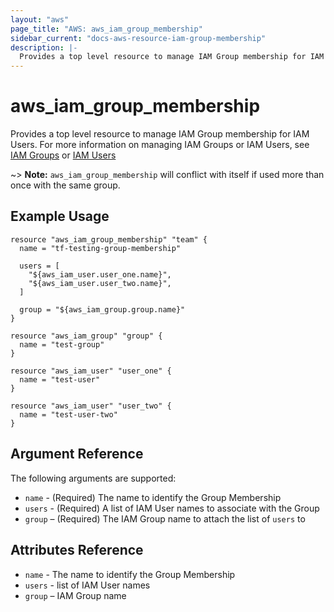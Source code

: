 ```yaml
---
layout: "aws"
page_title: "AWS: aws_iam_group_membership"
sidebar_current: "docs-aws-resource-iam-group-membership"
description: |-
  Provides a top level resource to manage IAM Group membership for IAM Users.
---
```


# aws_iam_group_membership

Provides a top level resource to manage IAM Group membership for IAM Users. For
more information on managing IAM Groups or IAM Users, see [IAM Groups][1] or
[IAM Users][2]

~> **Note:** `aws_iam_group_membership` will conflict with itself if used more than once with the same group.

## Example Usage

```hcl
resource "aws_iam_group_membership" "team" {
  name = "tf-testing-group-membership"

  users = [
    "${aws_iam_user.user_one.name}",
    "${aws_iam_user.user_two.name}",
  ]

  group = "${aws_iam_group.group.name}"
}

resource "aws_iam_group" "group" {
  name = "test-group"
}

resource "aws_iam_user" "user_one" {
  name = "test-user"
}

resource "aws_iam_user" "user_two" {
  name = "test-user-two"
}
```

## Argument Reference

The following arguments are supported:

* `name` - (Required) The name to identify the Group Membership
* `users` - (Required) A list of IAM User names to associate with the Group
* `group` – (Required) The IAM Group name to attach the list of `users` to

## Attributes Reference

* `name` - The name to identify the Group Membership
* `users` - list of IAM User names
* `group` – IAM Group name


[1]: /docs/providers/aws/r/iam_group.html
[2]: /docs/providers/aws/r/iam_user.html
